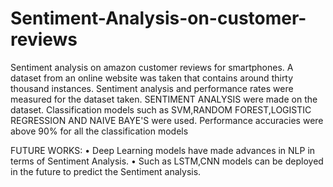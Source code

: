 # Sentiment-Analysis-on-customer-reviews
Sentiment analysis on amazon customer reviews for smartphones. A dataset from an online website was taken that contains around thirty thousand  instances. Sentiment analysis and performance rates were measured for the dataset taken.
SENTIMENT ANALYSIS were made on the dataset.
Classification models such as SVM,RANDOM FOREST,LOGISTIC REGRESSION AND NAIVE BAYE'S were used.
Performance accuracies were above 90% for all the classification models

FUTURE WORKS:
• Deep Learning models have made advances in NLP in terms of Sentiment Analysis.
• Such as LSTM,CNN models can be deployed in the future to predict the Sentiment analysis.
